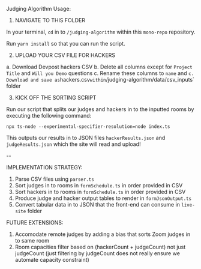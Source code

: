 Judging Algorithm Usage:

1) NAVIGATE TO THIS FOLDER

In your terminal, `cd` in to `/judging-algorithm` within this `mono-repo` repository.

Run `yarn install` so that you can run the script.

2) UPLOAD YOUR CSV FILE FOR HACKERS

a. Download Devpost hackers CSV
b. Delete all columns except for `Project Title` and `Will you Demo` questions
c. Rename these columns to `name` and `
c. Download and save as `hackers.csv` within `/judging-algorithm/data/csv_inputs` folder

3) KICK OFF THE SORTING SCRIPT

Run our script that splits our judges and hackers in to the inputted rooms
by executing the following command:

`npx ts-node --experimental-specifier-resolution=node index.ts`

This outputs our results in to JSON files `hackerResults.json` and `judgeResults.json` which the site will read and upload!

--

IMPLEMENTATION STRATEGY:

1. Parse CSV files using `parser.ts`
2. Sort judges in to rooms in `formSchedule.ts` in order provided in CSV
3. Sort hackers in to rooms in `formSchedule.ts` in order provided in CSV
4. Produce judge and hacker output tables to render in `formJsonOutput.ts`
5. Convert tabular data in to JSON that the front-end can consume in `live-site` folder

FUTURE EXTENSIONS:

1. Accomodate remote judges by adding a bias that sorts Zoom judges in to same room
2. Room capacities filter based on (hackerCount + judgeCount) not just judgeCount
   (just filtering by judgeCount does not really ensure we automate capacity constraint)